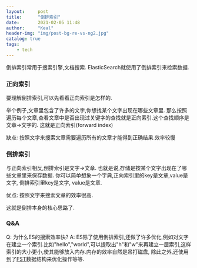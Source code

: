 ```yaml
---
layout:     post
title:      "倒排索引"
date:       2021-02-05 11:48
author:     "Keal"
header-img: "img/post-bg-re-vs-ng2.jpg"
catalog: true
tags:
    - tech
---
```


倒排索引常用于搜索引擎,文档搜索. ElasticSearch就使用了倒排索引来检索数据.

### 正向索引

要理解倒排索引,可以先看看正向索引是怎样的.

举个例子,文章里包含了许多的文字,你想找某个文字出现在哪些文章里. 那么按照遍历每个文章,查看文章中是否出现过关键字的查找就是正向索引.这个查找顺序是文章->文字的. 这就是正向索引(forward index)

缺点:
	按照文字来搜索文章需要遍历所有的文章才能得到正确结果.效率较慢

### 倒排索引

与正向索引相反,倒排索引是文字->文章. 也就是说,存储是按某个文字出现在了哪些文章里来保存数据. 你可以简单想象一个字典,正向索引里的key是文章,value是文字, 倒排索引里key是文字, value是文章.

优点:
	按照文字来搜索文章的效率很高.

这就是倒排本身的核心思路了. 

### Q&A

Q: 为什么ES的搜索效率快?
A:  ES除了使用倒排索引,还做了许多优化,例如对文字在建立一个索引.比如"hello","world",可以提取出"h"和"w"来再建立一层索引,这样索引的大小更小,使其能够放入内存.内存的效率自然是吊打磁盘, 除此之外,还使用到了[FST](https://en.wikipedia.org/wiki/Finite-state_transducer)数据结构来优化操作等等.



